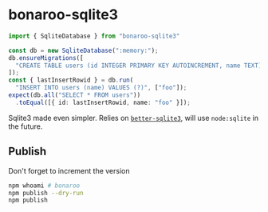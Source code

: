 # bonaroo-sqlite3

```ts
import { SqliteDatabase } from "bonaroo-sqlite3"

const db = new SqliteDatabase(":memory:");
db.ensureMigrations([
  "CREATE TABLE users (id INTEGER PRIMARY KEY AUTOINCREMENT, name TEXT);"
]);
const { lastInsertRowid } = db.run(
  "INSERT INTO users (name) VALUES (?)", ["foo"]);
expect(db.all("SELECT * FROM users"))
  .toEqual([{ id: lastInsertRowid, name: "foo" }]);
```

Sqlite3 made even simpler. Relies on [`better-sqlite3`](https://github.com/WiseLibs/better-sqlite3), will use `node:sqlite` in the future.

## Publish

Don't forget to increment the version

```sh
npm whoami # bonaroo
npm publish --dry-run
npm publish
```
